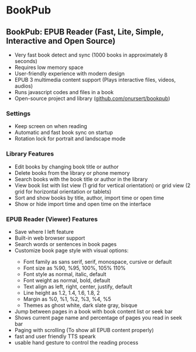 # BookPub

<h2>BookPub: EPUB Reader (Fast, Lite, Simple, Interactive and Open Source)</h2>
<ul>
  <li>Very fast book detect and sync (1000 books in approximately 8 seconds)</li>
  <li>Requires low memory space</li>
  <li>User-friendly experience with modern design</li>
  <li>EPUB 3 multimedia content support (Plays interactive files, videos, audios)</li>
  <li>Runs javascript codes and files in a book</li>
  <li>Open-source project and library (<a href="https://github.com/onursert/bookpub">github.com/onursert/bookpub</a>)</li>
</ul>

<h3>Settings</h3>
<ul>
  <li>Keep screen on when reading</li>
  <li>Automatic and fast book sync on startup</li>
  <li>Rotation lock for portrait and landscape mode</li>
</ul>

<h3>Library Features</h3>
<ul>
  <li>Edit books by changing book title or author</li>
  <li>Delete books from the library or phone memory</li>
  <li>Search books with the book title or author in the library</li>
  <li>View book list with list view (1 grid for vertical orientation) or grid view (2 grid for horizontal orientation or tablets)</li>
  <li>Sort and show books by title, author, import time or open time</li>
  <li>Show or hide import time and open time on the interface</li>
</ul>

<h3>EPUB Reader (Viewer) Features</h3>
<ul>
  <li>Save where I left feature</li>
  <li>Built-in web browser support</li>
  <li>Search words or sentences in book pages</li>
  <li>Customize book page style with visual options:</li>
  <ul>
    <li>Font family as sans serif, serif, monospace, cursive or default</li>
    <li>Font size as %90, %95, 100%, 105% 110%</li>
    <li>Font style as normal, italic, default</li>
    <li>Font weight as normal, bold, default</li>
    <li>Text align as left, right, center, justify, default</li>
    <li>Line height as 1.2, 1.4, 1.6, 1.8, 2</li>
    <li>Margin as %0, %1, %2, %3, %4, %5</li>
    <li>Themes as ghost white, dark slate gray, bisque</li>
  </ul>
  <li>Jump between pages in a book with book content list or seek bar</li>
  <li>Shows current page name and percentage of pages you read in seek bar</li>
  <li>Paging with scrolling (To show all EPUB content properly)</li>
  <li> fast and user friendly TTS speark </li>
  <li> usable hand gesture to control the reading process </li
</ul>
